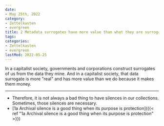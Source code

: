 ```yaml
---
date:
- May 25th, 2022
category:
- Zettelkasten
- evergreen
title: 2 Metadata surrogates have more value than what they are surrogates of in a capitalist society
tags:
categories:
- Zettelkasten
- evergreen
lastMod: 2022-05-25
---
```

In a capitalist society, governments and corporations construct surrogates of us from the data they mine. And in a capitalist society, that data surrogate is more "real" and has more value than we do because it makes them money.


-----

- Therefore, it is not always a bad thing to have silences in our collections. Sometimes, those silences are necessary.
 - [1a Archival silence is a good thing when its purpose is protection]({{< ref "1a Archival silence is a good thing when its purpose is protection" >}})
